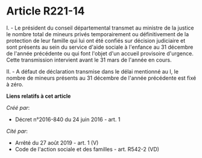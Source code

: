 # Article R221-14

I. - Le président du conseil départemental transmet au ministre de la justice le nombre total de mineurs privés
temporairement ou définitivement de la protection de leur famille qui lui ont été confiés sur décision judiciaire et sont
présents au sein du service d'aide sociale à l'enfance au 31 décembre de l'année précédente ou qui font l'objet d'un accueil
provisoire d'urgence. Cette transmission intervient avant le 31 mars de l'année en cours.

II. - A défaut de déclaration transmise dans le délai mentionné au I, le nombre de mineurs présents au 31 décembre de l'année
précédente est fixé à zéro.

**Liens relatifs à cet article**

_Créé par_:

  - Décret n°2016-840 du 24 juin 2016 - art. 1

_Cité par_:

  - Arrêté du 27 août 2019 - art. 1 (V)
  - Code de l'action sociale et des familles - art. R542-2 (VD)
